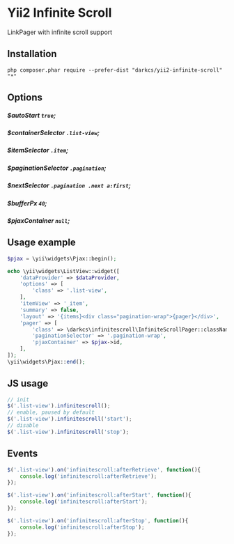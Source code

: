 Yii2 Infinite Scroll
====================
LinkPager with infinite scroll support

Installation
------------

```
php composer.phar require --prefer-dist "darkcs/yii2-infinite-scroll" "*"
```

Options
-------
##### $autoStart `true`;
##### $containerSelector `.list-view`;
##### $itemSelector `.item`;
##### $paginationSelector `.pagination`;
##### $nextSelector `.pagination .next a:first`;
##### $bufferPx `40`;
##### $pjaxContainer `null`;

Usage example
-------------

```php
$pjax = \yii\widgets\Pjax::begin();

echo \yii\widgets\ListView::widget([
    'dataProvider' => $dataProvider,
    'options' => [
        'class' => '.list-view',
    ],
    'itemView' => '_item',
    'summary' => false,
    'layout' => '{items}<div class="pagination-wrap">{pager}</div>',
    'pager' => [
        'class' => \darkcs\infinitescroll\InfiniteScrollPager::className(),
        'paginationSelector' => '.pagination-wrap',
        'pjaxContainer' => $pjax->id,
    ],
]);
\yii\widgets\Pjax::end();
```

JS usage
--------

```javascript
// init
$('.list-view').infinitescroll();
// enable, paused by default
$('.list-view').infinitescroll('start');
// disable
$('.list-view').infinitescroll('stop');
```

Events
------
```javascript
$('.list-view').on('infinitescroll:afterRetrieve', function(){
    console.log('infinitescroll:afterRetrieve');
});

$('.list-view').on('infinitescroll:afterStart', function(){
    console.log('infinitescroll:afterStart');
});

$('.list-view').on('infinitescroll:afterStop', function(){
    console.log('infinitescroll:afterStop');
});
```
